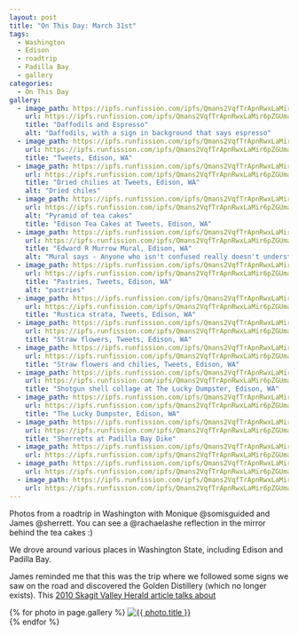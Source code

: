 ```yaml
---
layout: post
title: "On This Day: March 31st"
tags:
  - Washington
  - Edison
  - roadtrip
  - Padilla Bay
  - gallery
categories:
  - On This Day
gallery:
  - image_path: https://ipfs.runfission.com/ipfs/Qmans2VqfTrApnRwxLaMir6pZGUmar2jMyAQE9XTtpdYC9/daffodils-and-espresso_7044004329_o_512.jpg
    url: https://ipfs.runfission.com/ipfs/Qmans2VqfTrApnRwxLaMir6pZGUmar2jMyAQE9XTtpdYC9/daffodils-and-espresso_7044004329_o.jpg
    title: "Daffodils and Espresso"
    alt: "Daffodils, with a sign in background that says espresso"
  - image_path: https://ipfs.runfission.com/ipfs/Qmans2VqfTrApnRwxLaMir6pZGUmar2jMyAQE9XTtpdYC9/tweets_6897908702_o.jpg
    url: https://ipfs.runfission.com/ipfs/Qmans2VqfTrApnRwxLaMir6pZGUmar2jMyAQE9XTtpdYC9/tweets_6897908702_o.jpg
    title: "Tweets, Edison, WA"
  - image_path: https://ipfs.runfission.com/ipfs/Qmans2VqfTrApnRwxLaMir6pZGUmar2jMyAQE9XTtpdYC9/dried-chilies-at-tweets-edison-wa_6897907162_o.jpg
    url: https://ipfs.runfission.com/ipfs/Qmans2VqfTrApnRwxLaMir6pZGUmar2jMyAQE9XTtpdYC9/dried-chilies-at-tweets-edison-wa_6897907162_o.jpg
    title: "Dried chilies at Tweets, Edison, WA"
    alt: "Dried chiles"
  - image_path: https://ipfs.runfission.com/ipfs/Qmans2VqfTrApnRwxLaMir6pZGUmar2jMyAQE9XTtpdYC9/edison-tea-cakes-at-tweets-edison-wa_6897906858_o.jpg
    url: https://ipfs.runfission.com/ipfs/Qmans2VqfTrApnRwxLaMir6pZGUmar2jMyAQE9XTtpdYC9/edison-tea-cakes-at-tweets-edison-wa_6897906858_o.jpg
    alt: "Pyramid of tea cakes"
    title: "Edison Tea Cakes at Tweets, Edison, WA"
  - image_path: https://ipfs.runfission.com/ipfs/Qmans2VqfTrApnRwxLaMir6pZGUmar2jMyAQE9XTtpdYC9/edward-r-murrow-mural-in-edison-wa_7044004853_o.jpg
    url: https://ipfs.runfission.com/ipfs/Qmans2VqfTrApnRwxLaMir6pZGUmar2jMyAQE9XTtpdYC9/edward-r-murrow-mural-in-edison-wa_7044004853_o.jpg
    title: "Edward R Murrow Mural, Edison, WA"
    alt: "Mural says - Anyone who isn't confused really doesn't understand the situation"
  - image_path: https://ipfs.runfission.com/ipfs/Qmans2VqfTrApnRwxLaMir6pZGUmar2jMyAQE9XTtpdYC9/pastries-at-tweets-edison-wa_7044002497_o.jpg
    url: https://ipfs.runfission.com/ipfs/Qmans2VqfTrApnRwxLaMir6pZGUmar2jMyAQE9XTtpdYC9/pastries-at-tweets-edison-wa_7044002497_o.jpg
    title: "Pastries, Tweets, Edison, WA"
    alt: "pastries"
  - image_path: https://ipfs.runfission.com/ipfs/Qmans2VqfTrApnRwxLaMir6pZGUmar2jMyAQE9XTtpdYC9/rustica-strata-at-tweets-edison-wa_7044003751_o.jpg
    url: https://ipfs.runfission.com/ipfs/Qmans2VqfTrApnRwxLaMir6pZGUmar2jMyAQE9XTtpdYC9/rustica-strata-at-tweets-edison-wa_7044003751_o.jpg
    title: "Rustica strata, Tweets, Edison, WA"
  - image_path: https://ipfs.runfission.com/ipfs/Qmans2VqfTrApnRwxLaMir6pZGUmar2jMyAQE9XTtpdYC9/straw-flowers-at-tweets-edison-wa_6897907644_o.jpg
    url: https://ipfs.runfission.com/ipfs/Qmans2VqfTrApnRwxLaMir6pZGUmar2jMyAQE9XTtpdYC9/straw-flowers-at-tweets-edison-wa_6897907644_o.jpg
    title: "Straw flowers, Tweets, Edison, WA"
  - image_path: https://ipfs.runfission.com/ipfs/Qmans2VqfTrApnRwxLaMir6pZGUmar2jMyAQE9XTtpdYC9/straw-flowers-at-tweets-edison-wa_7044003287_o.jpg
    url: https://ipfs.runfission.com/ipfs/Qmans2VqfTrApnRwxLaMir6pZGUmar2jMyAQE9XTtpdYC9/straw-flowers-at-tweets-edison-wa_7044003287_o.jpg
    title: "Straw flowers and chilies, Tweets, Edison, WA"
  - image_path: https://ipfs.runfission.com/ipfs/Qmans2VqfTrApnRwxLaMir6pZGUmar2jMyAQE9XTtpdYC9/shotgun-shell-collage-at-the-lucky-dumpster_7044005509_o.jpg
    url: https://ipfs.runfission.com/ipfs/Qmans2VqfTrApnRwxLaMir6pZGUmar2jMyAQE9XTtpdYC9/shotgun-shell-collage-at-the-lucky-dumpster_7044005509_o.jpg
    title: "Shotgun shell collage at The Lucky Dumpster, Edison, WA"
  - image_path: https://ipfs.runfission.com/ipfs/Qmans2VqfTrApnRwxLaMir6pZGUmar2jMyAQE9XTtpdYC9/the-lucky-dumpster_7044005067_o.jpg
    url: https://ipfs.runfission.com/ipfs/Qmans2VqfTrApnRwxLaMir6pZGUmar2jMyAQE9XTtpdYC9/the-lucky-dumpster_7044005067_o.jpg
    title: "The Lucky Dumpster, Edison, WA"
  - image_path: https://ipfs.runfission.com/ipfs/Qmans2VqfTrApnRwxLaMir6pZGUmar2jMyAQE9XTtpdYC9/the-sherretts-at-the-padilla-bay-dike_7044005971_o.jpg
    url: https://ipfs.runfission.com/ipfs/Qmans2VqfTrApnRwxLaMir6pZGUmar2jMyAQE9XTtpdYC9/the-sherretts-at-the-padilla-bay-dike_7044005971_o.jpg
    title: "Sherretts at Padilla Bay Dike"
  - image_path: https://ipfs.runfission.com/ipfs/Qmans2VqfTrApnRwxLaMir6pZGUmar2jMyAQE9XTtpdYC9/padilla-bay_6897912400_o.jpg
    url: https://ipfs.runfission.com/ipfs/Qmans2VqfTrApnRwxLaMir6pZGUmar2jMyAQE9XTtpdYC9/padilla-bay_6897912400_o.jpg
  - image_path: https://ipfs.runfission.com/ipfs/Qmans2VqfTrApnRwxLaMir6pZGUmar2jMyAQE9XTtpdYC9/padilla-bay_6897910346_o.jpg
    url: https://ipfs.runfission.com/ipfs/Qmans2VqfTrApnRwxLaMir6pZGUmar2jMyAQE9XTtpdYC9/padilla-bay_6897910346_o.jpg
  - image_path: https://ipfs.runfission.com/ipfs/Qmans2VqfTrApnRwxLaMir6pZGUmar2jMyAQE9XTtpdYC9/padilla-bay_6897910812_o.jpg
    url: https://ipfs.runfission.com/ipfs/Qmans2VqfTrApnRwxLaMir6pZGUmar2jMyAQE9XTtpdYC9/padilla-bay_6897910812_o.jpg
---
```

Photos from a roadtrip in Washington with Monique @somisguided and James @sherrett. You can see a @rachaelashe reflection in the mirror behind the tea cakes :)

We drove around various places in Washington State, including Edison and Padilla Bay.

James reminded me that this was the trip where we followed some signs we saw on the road and discovered the Golden Distillery (which no longer exists). This [2010 Skagit Valley Herald article talks about](https://www.goskagit.com/news/pair-of-retired-restaurateurs-launch-samish-island-distillery/article_187b39a2-bf67-5629-82f2-7af1f65d4752.html)



<div class="gallery">
{% for photo in page.gallery %}
  <a href="{{ photo.url }}"><img class="photo" alt="{{ photo.title }}" src="{{ photo.image_path }}"/></a><br />
{% endfor %}
</div>